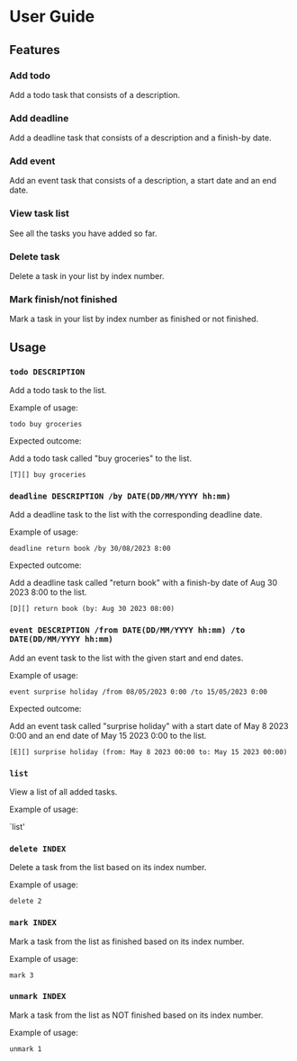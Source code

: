 # User Guide

## Features

### Add todo

Add a todo task that consists of a description.

### Add deadline

Add a deadline task that consists of a description and a finish-by date.

### Add event

Add an event task that consists of a description, a start date and an end date.

### View task list

See all the tasks you have added so far.

### Delete task

Delete a task in your list by index number.

### Mark finish/not finished

Mark a task in your list by index number as finished or not finished.


## Usage


### `todo DESCRIPTION`

Add a todo task to the list.

Example of usage:

`todo buy groceries`

Expected outcome:

Add a todo task called "buy groceries" to the list.

```
[T][] buy groceries
```


### `deadline DESCRIPTION /by DATE(DD/MM/YYYY hh:mm)`

Add a deadline task to the list with the corresponding deadline date.

Example of usage:

`deadline return book /by 30/08/2023 8:00`

Expected outcome:

Add a deadline task called "return book" with a finish-by date of Aug 30 2023 8:00 to the list.

```
[D][] return book (by: Aug 30 2023 08:00)
```

### `event DESCRIPTION /from DATE(DD/MM/YYYY hh:mm) /to DATE(DD/MM/YYYY hh:mm)`

Add an event task to the list with the given start and end dates.

Example of usage:

`event surprise holiday /from 08/05/2023 0:00 /to 15/05/2023 0:00`

Expected outcome:

Add an event task called "surprise holiday" with a start date of May 8 2023 0:00 and an end date of May 15 2023 0:00 to the list.

```
[E][] surprise holiday (from: May 8 2023 00:00 to: May 15 2023 00:00)
```


### `list`

View a list of all added tasks.

Example of usage: 

`list'


### `delete INDEX`

Delete a task from the list based on its index number.

Example of usage: 

`delete 2`


### `mark INDEX`

Mark a task from the list as finished based on its index number.

Example of usage:

`mark 3`


### `unmark INDEX`

Mark a task from the list as NOT finished based on its index number.

Example of usage: 

`unmark 1`
